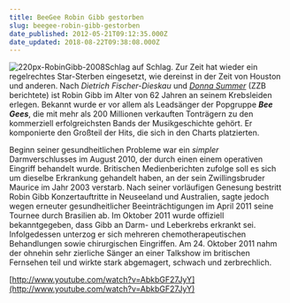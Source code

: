 ```yaml
---
title: BeeGee Robin Gibb gestorben
slug: beegee-robin-gibb-gestorben
date_published: 2012-05-21T09:12:35.000Z
date_updated: 2018-08-22T09:38:08.000Z
---
```


![220px-RobinGibb-2008](//thafaker.de/wp-content/uploads/2012/05/220px-RobinGibb-2008-150x150.jpg)Schlag auf Schlag. Zur Zeit hat wieder ein regelrechtes Star-Sterben eingesetzt, wie dereinst in der Zeit von Houston und anderen. Nach *Dietrich Fischer-Dieskau* und *[Donna Summer](http://zurueckzumbeton.com/2012/05/18/thank-god-its-friday-zum-tode-donna-summers)* (ZZB berichtete) ist Robin Gibb im Alter von 62 Jahren an seinem Krebsleiden erlegen. Bekannt wurde er vor allem als Leadsänger der Popgruppe ***Bee Gees***, die mit mehr als 200 Millionen verkauften Tonträgern zu den kommerziell erfolgreichsten Bands der Musikgeschichte gehört. Er komponierte den Großteil der Hits, die sich in den Charts platzierten. 

Beginn seiner gesundheitlichen Probleme war ein *simpler* Darmverschlusses im August 2010, der durch einen einem operativen Eingriff behandelt wurde. Britischen Medienberichten zufolge soll es sich um dieselbe Erkrankung gehandelt haben, an der sein Zwillingsbruder Maurice im Jahr 2003 verstarb. Nach seiner vorläufigen Genesung bestritt Robin Gibb Konzertauftritte in Neuseeland und Australien, sagte jedoch wegen erneuter gesundheitlicher Beeinträchtigungen im April 2011 seine Tournee durch Brasilien ab. Im Oktober 2011 wurde offiziell bekanntgegeben, dass Gibb an Darm- und Leberkrebs erkrankt sei. Infolgedessen unterzog er sich mehreren chemotherapeutischen Behandlungen sowie chirurgischen Eingriffen. Am 24. Oktober 2011 nahm der ohnehin sehr zierliche Sänger an einer Talkshow im britischen Fernsehen teil und wirkte stark abgemagert, schwach und zerbrechlich.

[http://www.youtube.com/watch?v=AbkbGF27JyY](http://www.youtube.com/watch?v=AbkbGF27JyY)
